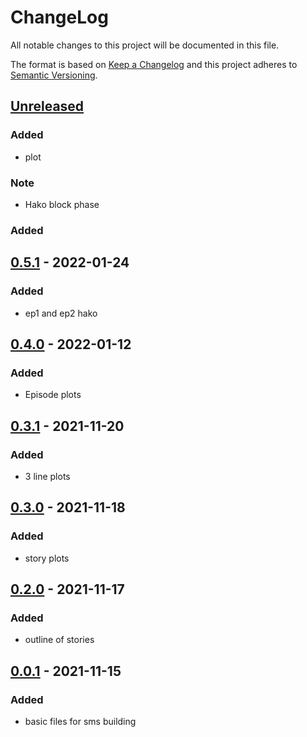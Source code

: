 # ChangeLog
All notable changes to this project will be documented in this file.

The format is based on [Keep a Changelog](http://keepachangelog.com/en/1.0.0/)
and this project adheres to [Semantic Versioning](http://semver.org/spec/v2.0.0.html).

## [Unreleased]

### Added
- plot

### Note
- Hako block phase

### Added
## [0.5.1] - 2022-01-24
### Added
- ep1 and ep2 hako

## [0.4.0] - 2022-01-12
### Added
- Episode plots

## [0.3.1] - 2021-11-20
### Added
- 3 line plots

## [0.3.0] - 2021-11-18
### Added
- story plots

## [0.2.0] - 2021-11-17
### Added
- outline of stories

## [0.0.1] - 2021-11-15
### Added
- basic files for sms building

[Unreleased]: https://github.com/NovelBox/<repo>/compare/v0.5.10...HEAD
[0.5.10]: https://github.com/NovelBox/<repo>/releases/v0.5.10
[0.5.1]: https://github.com/NovelBox/<repo>/releases/v0.5.1
[0.4.0]: https://github.com/NovelBox/<repo>/releases/v0.4.0
[0.3.1]: https://github.com/NovelBox/<repo>/releases/v0.3.1
[0.3.0]: https://github.com/NovelBox/<repo>/releases/v0.3.0
[0.2.0]: https://github.com/NovelBox/<repo>/releases/v0.2.0
[0.0.1]: https://github.com/NovelBox/<repo>/releases/v0.0.1
